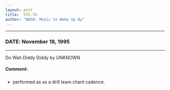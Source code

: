 ```yaml
---
layout: post
title:  STS-74
author: "NASA: Music to Wake Up By"
---
```


----
### DATE: November 18, 1995
----
Do Wah Diddy Diddy by UNKNOWN

##### Comment:
* performed as as a drill team chant cadence.
